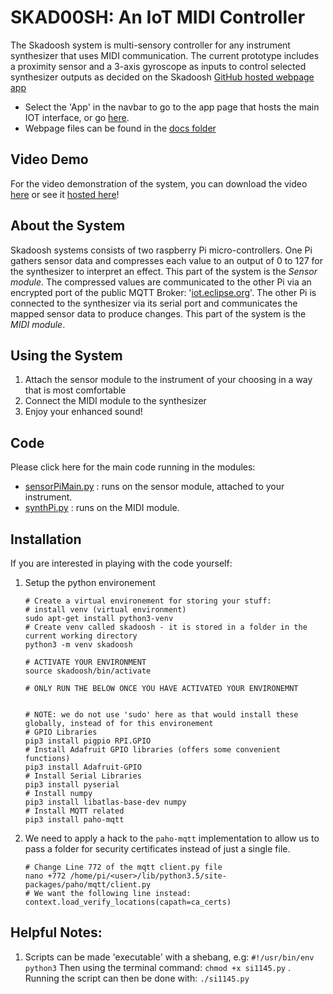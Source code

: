 # SKAD00SH: An IoT MIDI Controller

The Skadoosh system is multi-sensory controller for any instrument synthesizer that 
uses MIDI communication. The current prototype includes a proximity sensor and a 
3-axis gyroscope as inputs to control selected synthesizer outputs as decided 
on the Skadoosh [GitHub hosted webpage app](https://callumalder.github.io/ES/)
- Select the 'App' in the navbar to go to the app page that hosts the main IOT interface, or go [here](https://callumalder.github.io/ES/app.html).
- Webpage files can be found in the [docs folder](https://github.com/CallumAlder/ES/tree/v1.0-beta/docs)

## Video Demo 
For the video demonstration of the system, you can download the video [here](https://github.com/CallumAlder/ES/blob/v1.0-beta/docs/vids/Skadoosh-Demo.mp4) or see it [hosted here](https://callumalder.github.io/ES/#videoDemo)!


## About the System
Skadoosh systems consists of two raspberry Pi micro-controllers. One Pi gathers sensor 
data and compresses each value to an output of 0 to 127 for the synthesizer to interpret 
an effect. This part of the system is the _Sensor module_. The compressed values are 
communicated to the other Pi via an encrypted port of the public MQTT Broker: '[iot.eclipse.org](iot.eclipse.org)'. The other Pi is 
connected to the synthesizer via its serial port and communicates the mapped sensor data
to produce changes. This part of the system is the _MIDI module_. 

## Using the System 
1. Attach the sensor module to the instrument of your choosing in a way that is most 
comfortable
2. Connect the MIDI module to the synthesizer
3. Enjoy your enhanced sound!

## Code 
Please click here for the main code running in the modules: 
- [sensorPiMain.py](https://github.com/CallumAlder/ES/tree/v1.0-beta/CW1/Code/sensorPiMain.py) : runs on the sensor module, attached to your instrument.
- [synthPi.py](https://github.com/CallumAlder/ES/tree/v1.0-beta/CW1/Code/synthPi.py) : runs on the MIDI module.


## Installation
If you are interested in playing with the code yourself:
1. Setup the python environement 
    ````
    # Create a virtual environement for storing your stuff:
    # install venv (virtual environment)
    sudo apt-get install python3-venv
    # Create venv called skadoosh - it is stored in a folder in the current working directory
    python3 -m venv skadoosh
    
    # ACTIVATE YOUR ENVIRONMENT
    source skadoosh/bin/activate
    
    # ONLY RUN THE BELOW ONCE YOU HAVE ACTIVATED YOUR ENVIRONEMNT
    
    
    # NOTE: we do not use 'sudo' here as that would install these globally, instead of for this environement
    # GPIO Libraries
    pip3 install pigpio RPI.GPIO 
    # Install Adafruit GPIO libraries (offers some convenient functions)
    pip3 install Adafruit-GPIO
    # Install Serial Libraries
    pip3 install pyserial
    # Install numpy
    pip3 install libatlas-base-dev numpy
    # Install MQTT related
    pip3 install paho-mqtt
    ````
2. We need to apply a hack to the `paho-mqtt` implementation to allow us to pass a folder for security certificates instead of just a single file.
    ````
    # Change Line 772 of the mqtt client.py file
    nano +772 /home/pi/<user>/lib/python3.5/site-packages/paho/mqtt/client.py 
    # We want the following line instead:
    context.load_verify_locations(capath=ca_certs)
    ````

## Helpful Notes:

1. Scripts can be made 'executable' with a shebang, e.g: `#!/usr/bin/env python3`
Then using the terminal command: `chmod +x si1145.py` . Running the script can
then be done with: `./si1145.py`

